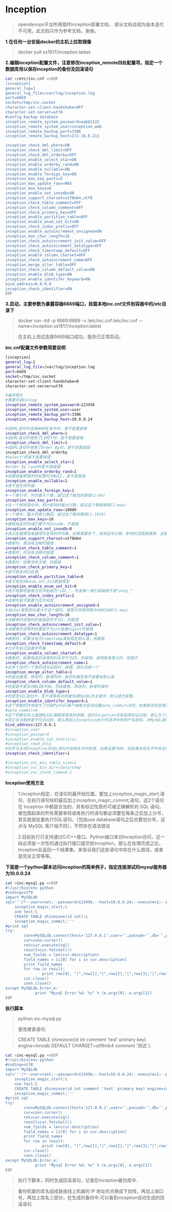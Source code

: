 # Inception

> opendevops平台所用插件Inception部署文档， 部分文档会因为版本迭代不可用，此文档只作为参考文档，谢谢。

**1.在任何一台安装docker的主机上拉取镜像**

> docker pull ss1917/inception:latest

**2.编辑inception配置文件，注意修改inception_remote四处配置项，指定一个数据库用以保存inception的备份及回滚语句**

```bash
cat >/etc/inc.cnf <<EOF 
[inception]
general_log=1
general_log_file=/var/log/inception.log
port=6669
socket=/tmp/inc.socket
character-set-client-handshake=OFF
character-set-server=utf8
#config backup database
inception_remote_system_password=aabb1122
inception_remote_system_user=inception_web
inception_remote_backup_port=3306
inception_remote_backup_host=172.16.0.211

inception_check_dml_where=ON
inception_check_dml_limit=OFF
inception_check_dml_orderby=OFF
inception_enable_select_star=ON
inception_enable_orderby_rand=ON
inception_enable_nullable=ON
inception_enable_foreign_key=ON
inception_max_key_parts=5
inception_max_update_rows=MAX
inception_max_keys=6
inception_enable_not_innodb=ON
inception_support_charset=utf8mb4,utf8
inception_check_table_comment=OFF
inception_check_column_comment=OFF
inception_check_primary_key=OFF
inception_enable_partition_table=OFF
inception_enable_enum_set_bit=ON
inception_check_index_prefix=OFF
inception_enable_autoincrement_unsigned=ON
inception_max_char_length=16
inception_check_autoincrement_init_value=OFF
inception_check_autoincrement_datatype=OFF
inception_check_timestamp_default=OFF
inception_enable_column_charset=OFF
inception_check_autoincrement_name=OFF
inception_merge_alter_table=OFF
inception_check_column_default_value=ON
inception_enable_blob_type=ON
inception_enable_identifer_keyword=ON
bind_address=0.0.0.0
inception_check_identifier=ON
EOF

```

**3.启动，主要参数为暴露容器6669端口，挂载本地inc.cnf文件到容器中的/etc目录下**

> docker run -itd -p 6669:6669 -v /etc/inc.cnf:/etc/inc.cnf --name=inception ss1917/inception:latest

> 在主机上测试连接6669端口成功，服务已正常启动。

**inc.cnf配置文件参数简要说明**

```bash
[inception]
general_log=1
general_log_file=/var/log/inception.log
port=6669
socket=/tmp/inc.socket
character-set-client-handshake=0
character-set-server=utf8

#备份相关
#需要开启binlog
inception_remote_system_password=123456
inception_remote_system_user=user
inception_remote_backup_port=3306
inception_remote_backup_host=10.0.0.24

#在DML语句中没有WHERE条件时，是不是要报错
inception_check_dml_where=1
#在DML语句中使用了LIMIT时，是不是要报错
inception_check_dml_limit=1
#在DML语句中使用了Order By时，是不是要报错
inception_check_dml_orderby
#Select*时是不是要报错
inception_enable_select_star=1
#order by rand时是不是报错
inception_enable_orderby_rand=1
#创建或者新增列时如果列为NULL，是不是报错
inception_enable_nullable=1
#是不是支持外键
inception_enable_foreign_key=1
#一个索引中，列的最大个数，超过这个数目则报错(1-64)
inception_max_key_parts=5
#在一个修改语句中，预计影响的最大行数，超过这个数就报错(1-max)
inception_max_update_rows=10000
#一个表中，最大的索引数目，超过这个数则报错(1-1024)
inception_max_keys=16
#建表指定的存储引擎不为Innodb，不报错
inception_enable_not_innodb=0
#表示在建表或者建库时支持的字符集，如果需要多个，则用逗号分隔，影响的范围是建表、设置会话字符集、修改表字符集属性等
inception_support_charset=utf8mb4
#建表时，表没有注释时报错
inception_check_table_comment=1
#建表时，列没有注释时报错
inception_check_column_comment=1
#建表时，如果没有主键，则报错
inception_check_primary_key=1
#是不是支持分区表
inception_enable_partition_table=0
#是不是支持enum,set,bit数据类型
inception_enable_enum_set_bit=0
#是不是要检查索引名字前缀为"idx_"，检查唯一索引前缀是不是"uniq_"
inception_check_index_prefix=1
#自增列是不是要为无符号型
inception_enable_autoincrement_unsigned=1
#当char类型的长度大于这个值时，就提示将其转换为VARCHAR(1-max)
inception_max_char_length=16
#当建表时自增列的值指定的不为1，则报错
inception_check_autoincrement_init_value=1
#当建表时自增列的类型不为int或者bigint时报错
inception_check_autoincrement_datatype=1
#建表时，如果没有为timestamp类型指定默认值，则报错
inception_check_timestamp_default=0
#允许列自己设置字符集
inception_enable_column_charset=0
#建表时，如果指定的自增列的名字不为ID，则报错，说明是有意义的，给提示
inception_check_autoincrement_name=1
#在多个改同一个表的语句出现时，报错，提示合成一个
inception_merge_alter_table=1
#检查在建表、修改列、新增列时，新的列属性是不是要有默认值
inception_check_column_default_value=1
#检查是不是支持BLOB字段，包括建表、修改列、新增列操作
inception_enable_blob_type=1
#检查在SQL语句中，是不是有标识符被写成MySQL的关键字，默认值为报警。
inception_enable_identifer_keyword=1
#这个参数的作用是为了匹配Python客户端每次自动设置auto_commit=0的，如果取消则会报错，针对Inception本身没有实际意义
#auto_commit=0
#这个参数实际上就是MySQL数据库原来的参数，因为Incpetion没有权限验证过程，那么为了实现更安全的访问，可以给Inception服务器的这个参数设置某台机器（Inception上层的应用程序）不地址，这样
#其它非法程序是不可访问的，那么再加上Inception执行的选项中的用户名密码，对MySQL就更加安全
bind_address=127.0.0.1
#inception_user
#inception_password
#inception_enable_sql_statistic
#inception_read_only
#打开与关闭Inception对SQL语句中各种名字的检查，如果设置为ON，则如果发现名字中存在除数字字母下划线之外的字符时，报Identifier "invalidname" is invalid, valid options: [a-z,A-Z,0-9,_].
inception_check_identifier=1

#inception_osc_min_table_size=1
#inception_osc_bin_dir=/data/temp
#inception_osc_chunk_time=0.1

```
**Inception使用方法**

> 1.Inception规定，在语句的最开始位置，要加上inception_magic_start;语句，在执行语句块的最后加上inception_magic_commit;语句，这2个语句在 Inception 中都是合法的、具有标记性质的可被正确解析的 SQL 语句。被包围起来的所有需要审核或者执行的语句都必须要在每条之后加上分号，其实就是批量执行SQL语句。（包括use database语句之后也要加分号，这点与 MySQL 客户端不同），不然存在语法错误

> 2.目前执行只支持通过C/C++接口、Python接口来对Inception访问，这一段必须是一次性的通过执行接口提交给Inception，那么在处理完成之后，Inception会返回一个结果集，来告诉我们这些语句中存在什么错误，或者是完全正常等等。

**下面是一个python脚本访问inception的简单例子，指定连接测试的mysql服务器为10.0.0.24**

```bash
cat >inc-mysql.py <<EOF
#!/usr/bin/env python
#coding=utf8
import MySQLdb
sql='''/*--user=root;--password=123456;--host=10.0.0.24;--execute=1;--port=3306;*/\
    inception_magic_start;\
    use test;\
    CREATE TABLE shinezone(id int);\
    inception_magic_commit;'''
#print sql
try:
        conn=MySQLdb.connect(host='127.0.0.1',user='',passwd='',db='',port=6669)
        cur=conn.cursor()
        ret=cur.execute(sql)
        result=cur.fetchall()
        num_fields = len(cur.description)
        field_names = [i[0] for i in cur.description]
        print field_names
        for row in result:
                print row[0], "|",row[1],"|",row[2],"|",row[3],"|",row[4],"|",row[5],"|",row[6],"|",row[7],"|",row[8],"|",row[9],"|",row[10]
        cur.close()
        conn.close()
except MySQLdb.Error,e:
             print "Mysql Error %d: %s" % (e.args[0], e.args[1])
EOF

```

**执行脚本**

> python inc-mysql.py

> 更改建表语句:

> CREATE TABLE shinezone(id int comment 'test' primary key) engine=innodb DEFAULT CHARSET=utf8mb4 comment '测试';\

```bash
cat >inc-mysql.py <<EOF
#!/usr/bin/env python
#coding=utf8
import MySQLdb
sql='''/*--user=root;--password=123456;--host=10.0.0.24;--execute=1;--port=3306;*/\
    inception_magic_start;\
    use test;\
    CREATE TABLE shinezone(id int comment 'test' primary key) engine=innodb DEFAULT CHARSET=utf8mb4 comment '测试';\
    inception_magic_commit;'''
#print sql
try:
        conn=MySQLdb.connect(host='127.0.0.1',user='',passwd='',db='',port=6669)
        cur=conn.cursor()
        ret=cur.execute(sql)
        result=cur.fetchall()
        num_fields = len(cur.description)
        field_names = [i[0] for i in cur.description]
        print field_names
        for row in result:
                print row[0], "|",row[1],"|",row[2],"|",row[3],"|",row[4],"|",row[5],"|",row[6],"|",row[7],"|",row[8],"|",row[9],"|",row[10]
        cur.close()
        conn.close()
except MySQLdb.Error,e:
             print "Mysql Error %d: %s" % (e.args[0], e.args[1])
EOF

```

> 执行下脚本，同时生成回滚语句，记录在inception备份库中.

> 备份机器的库名组成是由线上机器的 IP 地址的点换成下划线，再加上端口号，再加上库名三部分，在生成的备份中,可以看到inception自动生成的回滚语句
